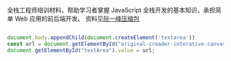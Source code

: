 全栈工程师培训材料，帮助学习者掌握 JavaScript 全栈开发的基本知识，承担简单 Web 应用的前后端开发。
资料见[阮一峰压缩包](https://github.com/ruanyf/jstraining.git)
```js

document.body.appendChild(document.createElement('textarea'))
const url = document.getElementById("original-creader-interative-canvas-1").toDataURL()
document.getElementById("textArea").value = url;

```